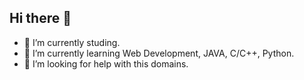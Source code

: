 ## Hi there 👋

- 🔭 I’m currently studing.
- 🌱 I’m currently learning Web Development, JAVA, C/C++, Python.
- 🤔 I’m looking for help with this domains.
